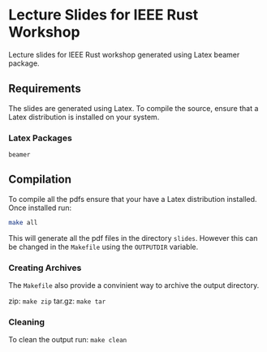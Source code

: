 # Lecture Slides for IEEE Rust Workshop
Lecture slides for IEEE Rust workshop generated using Latex beamer package.

## Requirements
The slides are generated using Latex. To compile the source, ensure that a Latex distribution is installed on your system.

### Latex Packages
`beamer`

## Compilation
To compile all the pdfs ensure that your have a Latex distribution installed. Once installed run:

``` sh
make all
```

This will generate all the pdf files in the directory `slides`. However this can be changed in the `Makefile` using the `OUTPUTDIR` variable.

### Creating Archives

The `Makefile` also provide a convinient way to archive the output directory.

zip: `make zip`
tar.gz: `make tar`

### Cleaning

To clean the output run: `make clean`
